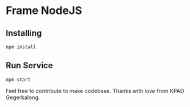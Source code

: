 # Frame NodeJS

## Installing
``` npm install ```

## Run Service
``` npm start ```

Feel free to contribute to make codebase. Thanks with love from KPAD Gegerkalong.